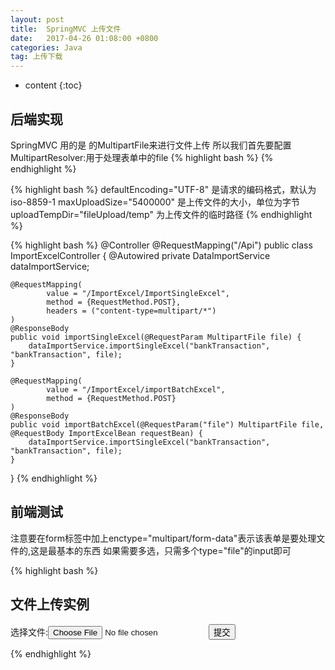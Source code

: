 ```yaml
---
layout: post
title:  SpringMVC 上传文件
date:   2017-04-26 01:08:00 +0800
categories: Java
tag: 上传下载
---
```


* content
{:toc}

## 后端实现

SpringMVC 用的是 的MultipartFile来进行文件上传 所以我们首先要配置MultipartResolver:用于处理表单中的file
{% highlight bash %}
<bean id="multipartResolver" class="org.springframework.web.multipart.commons.CommonsMultipartResolver">
        <property name="defaultEncoding" value="utf-8" />
        <property name="maxUploadSize" value="10485760" />
        <property name="maxInMemorySize" value="4096" />
        <property name="resolveLazily" value="true" />
</bean>
{% endhighlight %}

{% highlight bash %}
defaultEncoding="UTF-8" 是请求的编码格式，默认为iso-8859-1
maxUploadSize="5400000" 是上传文件的大小，单位为字节
uploadTempDir="fileUpload/temp" 为上传文件的临时路径
{% endhighlight %}


{% highlight bash %}
@Controller
@RequestMapping("/Api")
public class ImportExcelController {
    @Autowired
    private DataImportService dataImportService;

    @RequestMapping(
            value = "/ImportExcel/ImportSingleExcel",
            method = {RequestMethod.POST},
            headers = ("content-type=multipart/*")
    )
    @ResponseBody
    public void importSingleExcel(@RequestParam MultipartFile file) {
        dataImportService.importSingleExcel("bankTransaction", "bankTransaction", file);
    }

    @RequestMapping(
            value = "/ImportExcel/importBatchExcel",
            method = {RequestMethod.POST}
    )
    @ResponseBody
    public void importBatchExcel(@RequestParam("file") MultipartFile file, @RequestBody ImportExcelBean requestBean) {
        dataImportService.importSingleExcel("bankTransaction", "bankTransaction", file);
    }
}
{% endhighlight %}

## 前端测试

注意要在form标签中加上enctype="multipart/form-data"表示该表单是要处理文件的,这是最基本的东西
如果需要多选，只需多个type="file"的input即可

{% highlight bash %}
<!DOCTYPE html>
<html lang="en">
<head>
    <meta charset="UTF-8">
    <title>Title</title>
</head>
<body>
  <h2>文件上传实例</h2>
  <form  method="post" action="http://192.168.64.234:9081/core/Api/ImportExcel/ImportSingleExcel" enctype="multipart/form-data">
    选择文件:<input type="file" name="file">
    <input type="submit" value="提交">
  </form>
</body>
</html>
{% endhighlight %}

